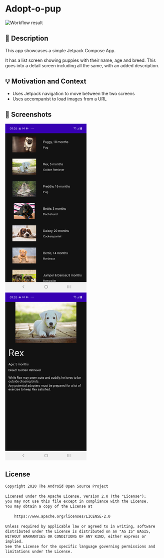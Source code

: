# Adopt-o-pup

![Workflow result](https://github.com/jd565/Adopt-o-pup/workflows/Check/badge.svg)


## :scroll: Description
This app showcases a simple Jetpack Compose App.

It has a list screen showing puppies with their name, age and breed. This goes into a detail screen
including all the same, with an added description.


## :bulb: Motivation and Context

- Uses Jetpack navigation to move between the two screens
- Uses accompanist to load images from a URL


## :camera_flash: Screenshots
<!-- You can add more screenshots here if you like -->
<img src="/results/screenshot_1.png" width="260">&emsp;<img src="/results/screenshot_2.png" width="260">

## License
```
Copyright 2020 The Android Open Source Project

Licensed under the Apache License, Version 2.0 (the "License");
you may not use this file except in compliance with the License.
You may obtain a copy of the License at

    https://www.apache.org/licenses/LICENSE-2.0

Unless required by applicable law or agreed to in writing, software
distributed under the License is distributed on an "AS IS" BASIS,
WITHOUT WARRANTIES OR CONDITIONS OF ANY KIND, either express or implied.
See the License for the specific language governing permissions and
limitations under the License.
```